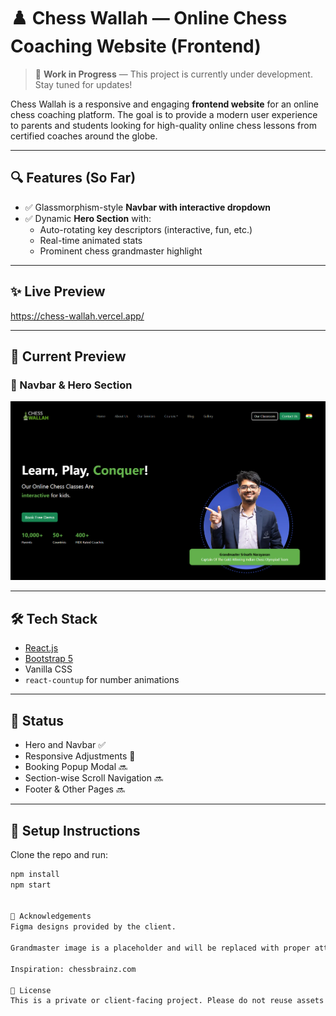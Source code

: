 # ♟️ Chess Wallah — Online Chess Coaching Website (Frontend)

> 🚧 **Work in Progress** — This project is currently under development. Stay tuned for updates!

Chess Wallah is a responsive and engaging **frontend website** for an online chess coaching platform. The goal is to provide a modern user experience to parents and students looking for high-quality online chess lessons from certified coaches around the globe.

---

## 🔍 Features (So Far)

- ✅ Glassmorphism-style **Navbar with interactive dropdown**
- ✅ Dynamic **Hero Section** with:
  - Auto-rotating key descriptors (interactive, fun, etc.)
  - Real-time animated stats
  - Prominent chess grandmaster highlight

---

## ✨ Live Preview 
https://chess-wallah.vercel.app/


---

## 📸 Current Preview

### 🧭 Navbar & Hero Section

![Screenshot - Navbar and Hero Section](./Screenshot.png)


---

## 🛠️ Tech Stack

- [React.js](https://reactjs.org/)
- [Bootstrap 5](https://getbootstrap.com/)
- Vanilla CSS
- `react-countup` for number animations

---

## 🧪 Status

- Hero and Navbar ✅
- Responsive Adjustments 🔄
- Booking Popup Modal 🔜
- Section-wise Scroll Navigation 🔜
- Footer & Other Pages 🔜

---

## 📁 Setup Instructions

Clone the repo and run:

```bash
npm install
npm start


🙏 Acknowledgements
Figma designs provided by the client.

Grandmaster image is a placeholder and will be replaced with proper attribution.

Inspiration: chessbrainz.com

📌 License
This is a private or client-facing project. Please do not reuse assets without permission.
